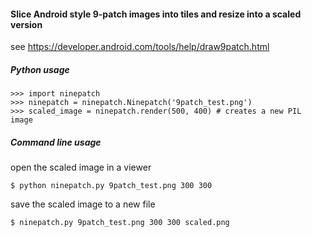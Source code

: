 #### Slice Android style 9-patch images into tiles and resize into a scaled version

see https://developer.android.com/tools/help/draw9patch.html

##### Python usage

    >>> import ninepatch
    >>> ninepatch = ninepatch.Ninepatch('9patch_test.png')
    >>> scaled_image = ninepatch.render(500, 400) # creates a new PIL image

##### Command line usage

open the scaled image in a viewer

    $ python ninepatch.py 9patch_test.png 300 300

save the scaled image to a new file

    $ ninepatch.py 9patch_test.png 300 300 scaled.png


